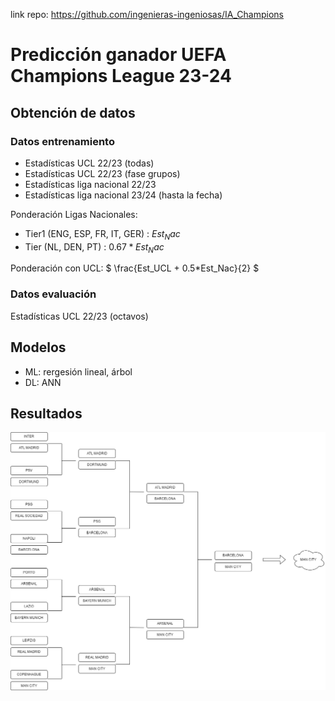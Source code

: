 link repo: https://github.com/ingenieras-ingeniosas/IA_Champions

# Predicción ganador UEFA Champions League 23-24


## Obtención de datos

### Datos entrenamiento
- Estadísticas UCL 22/23 (todas)
- Estadísticas UCL 22/23 (fase grupos)
- Estadísticas liga nacional 22/23
- Estadísticas liga nacional 23/24 (hasta la fecha)

Ponderación Ligas Nacionales: 
- Tier1 (ENG, ESP, FR, IT, GER) : $Est_Nac$
- Tier (NL, DEN, PT) : $0.67*Est_Nac$
  
Ponderación con UCL:
$ \frac{Est_UCL + 0.5*Est_Nac}{2} $


### Datos evaluación
Estadísticas UCL 22/23 (octavos)

## Modelos
- ML: rergesión lineal, árbol
- DL: ANN



## Resultados
![UEFA Champions League](data/predicciones/fases_finales_23_24.png)
